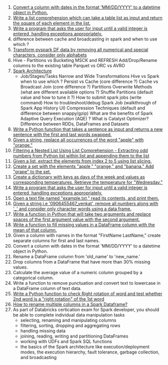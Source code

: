 1. [Convert a column with dates in the format 'MM/DD/YYYY' to a datetime object in Python.](./convert_date_column.py)
2. [Write a list comprehension which can take a table list as input and return the square of each element in the list.](./list_comprehension.py)
3. [Write a program that asks the user for input until a valid integer is entered, handling exceptions appropriately.](./python_program_for_integer.py)
4. difference between cache and broadcasting in spark and when to use which ?
5. [Transform pyspark DF data by removing all numerical and special characters, consider only alphabets](./pyspark_program_only_alphabets.ipynb)
6. Hive -
    Partitions vs Bucketing
    MSCK and REFRESH
    Add/Drop/Rename columns to the existing table 
    Parquet vs ORC vs AVRO 
7. [Spark Architecture](./Spark_DE_questionnaire.md)
   - Job/Stages/Tasks 
    Narrow and Wide Transformations
    Hive vs Spark when to use which ?
    Persist vs Cache (core difference ?)
    Cache vs Broadcast Join (core difference ?)
    Partitions Overwrite Methods (what are different available options ?)
    Shuffle Partitions (default value and how to tune it ?)
    How to submit spark jobs (write command)
    How to troubleshoot/debug Spark Job (walkthrough of Spark App History UI)
    Compression Techniques (default and difference between snappy/gzip)
    What are the benefits of Spark Adaptive Query Execution (AQE) ?
    What is Catalyst Optimizer?
    Difference between RDDs, DataFrames and Datasets
8. [Write a Python function that takes a sentence as input and returns a new sentence with the first and last words swapped.](./python_program_swap_words.py)
9.  [Given a string, replace all occurrences of the word "apple" with "orange."](./python_program_replace_word.py)
10. [Filtering a Nested List Using List Comprehension - Extracting odd numbers from Python list within list and appending them to the list](./filter_nested_list_using_list_comprehension.py)
11. [Given a list, extract the elements from index 2 to 5 using list slicing.](./list_slicing.py)
12. [Create a set with the elements "apple," "orange," and "banana." Add "grape" to the set.](./add_element_to_set.py)
13. [Create a dictionary with keys as days of the week and values as corresponding temperatures. Retrieve the temperature for "Wednesday."](./retrieve_value_from_dict.py)
14. [Write a program that asks the user for input until a valid integer is entered, handling exceptions appropriately.](./python_program_for_integer.py)
15. [Open a text file named "example.txt," read its contents, and print them.](./file_reading.py)
16. [Given a string i.e '0906455467_venkat', remove all numbers along with '_' and consider only character words using a data frame.](./string_cleaning.py)
17. [Write a function in Python that will take two arguments and replace spaces of the first argument value with the second argument.](./python_program_working_with_arguments.py)
18. [Write a function to fill missing values in a DataFrame column with the mean of that column.](./replace_missing_values_with_mean_dataframe.py)
19. Given a column with names in the format "FirstName LastName," create separate columns for first and last names.
20. Convert a column with dates in the format 'MM/DD/YYYY' to a datetime object in Python.
21. Rename a DataFrame column from 'old_name' to 'new_name.'
22. Drop columns from a DataFrame that have more than 30% missing values.
23. Calculate the average value of a numeric column grouped by a categorical column.
24. Write a function to remove punctuation and convert text to lowercase in a DataFrame column of text data.
25. [Write a Python function to check Right rotation of word and test whether 2nd word is a "right rotation" of the 1st word](./python_program_to_check_right_rotation.py)
26. [How to rename multiple columns in a Spark Dataframe?](./pyspark_program_rename_multiple_columns.py)
27. As part of Databricks certication exam for Spark developer, you should be able to complete individual data manipulation tasks
    - selecting, renaming and manipulating columns
    - filtering, sorting, dropping and aggregating rows
    - handling missing data
    - joining, reading, writing and partitioning DataFrames
    - working with UDFs and Spark SQL functions
    - the basics of the Spark architecture like execution/deployment modes, the execution hierarchy, fault tolerance, garbage collection, and broadcasting